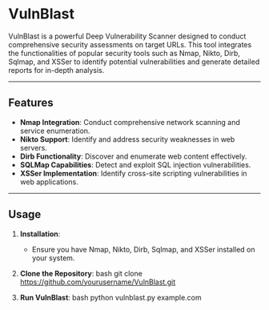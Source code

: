
# VulnBlast

VulnBlast is a powerful Deep Vulnerability Scanner designed to conduct comprehensive security assessments on target URLs. This tool integrates the functionalities of popular security tools such as Nmap, Nikto, Dirb, Sqlmap, and XSSer to identify potential vulnerabilities and generate detailed reports for in-depth analysis.

---

## Features

- **Nmap Integration**: Conduct comprehensive network scanning and service enumeration.
- **Nikto Support**: Identify and address security weaknesses in web servers.
- **Dirb Functionality**: Discover and enumerate web content effectively.
- **SQLMap Capabilities**: Detect and exploit SQL injection vulnerabilities.
- **XSSer Implementation**: Identify cross-site scripting vulnerabilities in web applications.

---

## Usage

1. **Installation**:
   - Ensure you have Nmap, Nikto, Dirb, Sqlmap, and XSSer installed on your system.
  
2. **Clone the Repository**:
   bash
   git clone https://github.com/yourusername/VulnBlast.git
   

3. **Run VulnBlast**:
   bash
   python vulnblast.py example.com
